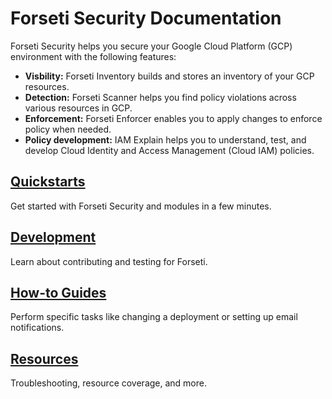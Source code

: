 # Forseti Security Documentation

Forseti Security helps you secure your Google Cloud Platform (GCP) environment
with the following features:

  - **Visbility:** Forseti Inventory builds and stores an inventory of your
  GCP resources.
  - **Detection:** Forseti Scanner helps you find policy violations across
  various resources in GCP.
  - **Enforcement:** Forseti Enforcer enables you to apply changes to enforce
  policy when needed.
  - **Policy development:** IAM Explain helps you to understand, test, and
  develop Cloud Identity and Access Management (Cloud IAM) policies.

## [Quickstarts](quickstart)

Get started with Forseti Security and modules in a few minutes.

## [Development](development)

Learn about contributing and testing for Forseti.

## [How-to Guides](how-to)

Perform specific tasks like changing a deployment or setting up email
notifications.

## [Resources](resources)

Troubleshooting, resource coverage, and more.